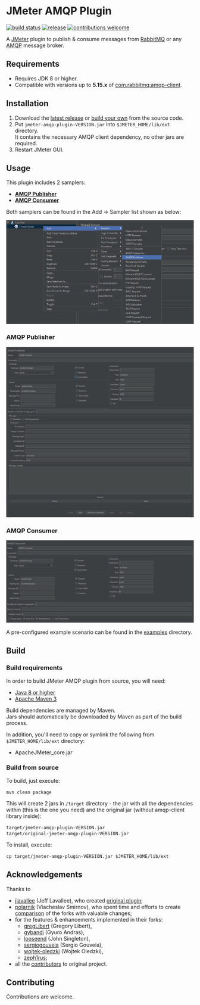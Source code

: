 # JMeter AMQP Plugin

[![build status](https://img.shields.io/github/workflow/status/aliesbelik/jmeter-amqp-plugin/CI?label=build&color=18BA91&style=flat-square)](https://github.com/aliesbelik/jmeter-amqp-plugin/actions/workflows/maven.yml)
[![release](https://img.shields.io/github/v/release/aliesbelik/jmeter-amqp-plugin?label=release&color=18BA91&style=flat-square)](https://github.com/aliesbelik/jmeter-amqp-plugin/releases/latest)
[![contributions welcome](https://img.shields.io/badge/contributions-welcome-brightgreen.svg?color=18BA91&style=flat-square)](https://github.com/aliesbelik/jmeter-amqp-plugin/issues)

A [JMeter](http://jmeter.apache.org/) plugin to publish & consume messages from [RabbitMQ](http://www.rabbitmq.com/)
or any [AMQP](http://www.amqp.org/) message broker.

## Requirements

  - Requires JDK 8 or higher.
  - Compatible with versions up to **5.15.x** of [com.rabbitmq:amqp-client](https://github.com/rabbitmq/rabbitmq-java-client).

## Installation

1. Download the [latest release](https://github.com/aliesbelik/jmeter-amqp-plugin/releases/latest) or
[build your own](#build) from the source code.
2. Put `jmeter-amqp-plugin-VERSION.jar` into `$JMETER_HOME/lib/ext` directory.\
It contains the necessary AMQP client dependency, no other jars are required.
3. Restart JMeter GUI.

## Usage

This plugin includes 2 samplers:

  - [**AMQP Publisher**](#amqp-publisher)
  - [**AMQP Consumer**](#amqp-consumer)

Both samplers can be found in the Add -> Sampler list shown as below:

![amqp-plugin-samplers](docs/images/amqp-plugin-samplers.png)

### AMQP Publisher

![amqp-publisher](docs/images/amqp-publisher.png)

### AMQP Consumer

![amqp-consumer](docs/images/amqp-consumer.png)

A pre-configured example scenario can be found in the [examples](docs/examples) directory.

## Build

### Build requirements

In order to build JMeter AMQP plugin from source, you will need:

  - [Java 8 or higher](https://www.oracle.com/downloads/)
  - [Apache Maven 3](https://maven.apache.org/)

Build dependencies are managed by Maven.\
Jars should automatically be downloaded by Maven as part of the build process.

In addition, you'll need to copy or symlink the following from `$JMETER_HOME/lib/ext` directory:

  - ApacheJMeter_core.jar

### Build from source

To build, just execute:

```
mvn clean package
```

This will create 2 jars in `/target` directory - the jar with all the dependencies within
(this is the one you need) and the original jar (without amqp-client library inside):

```
target/jmeter-amqp-plugin-VERSION.jar
target/original-jmeter-amqp-plugin-VERSION.jar
```

To install, execute:

```
cp target/jmeter-amqp-plugin-VERSION.jar $JMETER_HOME/lib/ext
```

## Acknowledgements

Thanks to

  - [jlavallee](https://github.com/jlavallee) (Jeff Lavallee), who created [original plugin](https://github.com/jlavallee/JMeter-Rabbit-AMQP);
  - [polarnik](https://github.com/polarnik) (Viacheslav Smirnov), who spent time and efforts to create
[comparison](https://github.com/polarnik/JMeter-Rabbit-AMQP-info) of the forks with valuable changes;
  - for the features & enhancements implemented in their forks:
    - [gregLibert](https://github.com/gregLibert/JMeter-Rabbit-AMQP) (Gregory Libert),
    - [gybandi](https://github.com/gybandi/JMeter-Rabbit-AMQP) (Gyuro Andras),
    - [looseend](https://github.com/looseend/JMeter-Rabbit-AMQP) (John Singleton),
    - [sergiogouveia](https://github.com/sergiogouveia/JMeter-Rabbit-AMQP) (Sergio Gouveia),
    - [wojtek-oledzki](https://github.com/voytek-solutions/JMeter-Rabbit-AMQP) (Wojtek Oledzki),
    - [zeph1rus](https://github.com/zeph1rus/JMeter-Rabbit-AMQP);
  - all the [contributors](https://github.com/jlavallee/JMeter-Rabbit-AMQP/graphs/contributors) to original project.

## Contributing

Contributions are welcome.
